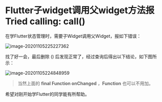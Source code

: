 # Flutter子widget调用父widget方法报 Tried calling: call()

在学Flutter状态管理时，需要子Widget调用父Widget，报如下错误：

![image-20201105225227362](https://tva1.sinaimg.cn/large/0081Kckwly1gkeopw8gexj30d903maa5.jpg)

找了好一会，最后删除 () 后发现正常了，经过查询后得出以下结论，如下图所示：

![image-20201105224848959](https://tva1.sinaimg.cn/large/0081Kckwly1gkeom5arabj30kz0dkq4l.jpg)

> 当然上面的  **final Function onChanged** ，**Function** 也可以不用加。

希望对刚开始学Flutter的同学能有所帮助。


